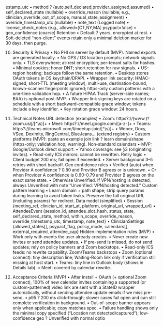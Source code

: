 ﻿estamp_utc
• method ? {auto,self_declared,provider_assigned,assumed}
• self_declared_state (nullable)
• override_reason (nullable; e.g., clinician_override_out_of_scope, manual_state_assignment)
• override_timestamp_utc (nullable)
• note_text (Logged note)
• license_check_notes (e.g., allowed=[CT,NY,MA] psypact=false)
• geo_confidence (coarse)
Retention
• Default 7 years, encrypted at rest.
• Soft-deleted “non-client” events retain only a minimal deletion marker for 30 days, then purge.

10. Security & Privacy
• No PHI on server by default (MVP). Named exports are generated locally.
• No GPS / OS location prompts; network signals only.
• TLS everywhere; at-rest encryption; per-tenant salts for hashes.
• Minimal cookies; honor DNT; short retention for raw signals.
• US-region hosting; backups follow the same retention.
• Desktop stores OAuth tokens in OS keychain/DPAPI.
• Wrapper link security: HMAC-signed, short-TTL (meeting window), multi-use, destination-bound, known-scanner fingerprints ignored; https-only custom patterns with a one-time validation hop.
• A future HIPAA Track (server-side names; BAA) is optional post-MVP.
• Wrapper link signing keys are rotated on a schedule with a short backward-compatible grace window; tokens include a key identifier.
• Key rotation grace window: 24 hours.

11. Technical Notes
URL detection (examples)
• Zoom: https?://(www.)?zoom.us/j/[^\s)]+
• Meet: https?://meet.google.com/[a-z-]+
• Teams: https?://teams.microsoft.com/l/meetup-join/[^\s)]+
• Webex, Doxy, VSee, Doximity, RingCentral, BlueJeans… (extend registry)
• Custom platforms (MVP): paste an example join link ? learn domain/shape (https-only; validation hop; warning).
Non-standard calendars
• MVP: Google/Outlook direct support.
• Yahoo coverage: see §3 (originating invites).
• Read-only ICS mirrors: cannot be rewritten.
Retry logic
• Client budget 200 ms; fail open if exceeded.
• Server background 3–5 retries with short backoff.
Geo confidence rules
• Verified (auto) when Provider A confidence ? 0.80 and Provider B agrees or is unknown.
• Or when Provider A confidence is 0.60–0.79 and Provider B agrees on the exact same state.
• Otherwise Unverified. If VPN/hosting is detected, always Unverified with note “Unverified: VPN/hosting detected.”
Custom pattern learning
• Learn domain + path shape; strip query params during learning to avoid token leaks. Preserve the full original URL (including params) for redirect.
Data model (simplified)
• Session {meeting_ref, clinician_id, start_at, platform, original_url, wrapped_url}
• AttendeeEvent {session_id, attendee_slot_hash, status, state, self_declared_state, method, within_scope, override_reason, override_timestamp_utc, timestamp, note_text}
• ClinicianSettings {allowed_states[], psypact_flag, policy_mode, calendars[], external_required, attendee_cap}
Hidden implementation rules (MVP)
• Work only with events the user already creates.
• Never create new invites or send attendee updates.
• If pre-send is missed, do not send updates; rely on policy banners and Zoom backstops.
• Read-only ICS feeds: no rewrite capability.
Zoom/Teams backstops
• Zoom (optional connect): tiny description line; Waiting-Room link only if verification still missing at host start.
• Teams: tiny line in Outlook body (shows in Details tab).
• Meet: covered by calendar rewrite.

12. Acceptance Criteria (MVP)
• After install + OAuth (+ optional Zoom connect), 100% of new calendar invites containing a supported (or custom-patterned) video link are sent with a StateID wrapper automatically, without sending attendee update emails if we miss pre-send.
• p95 ? 200 ms click-through; slower cases fail open and can still complete verification in background.
• Out-of-scope banner appears only when applicable; copy matches spec.
• Failure handling shows only the minimal copy specified (“Location not detected/captured”); low-confidence geo ? Unverified with normal optio
